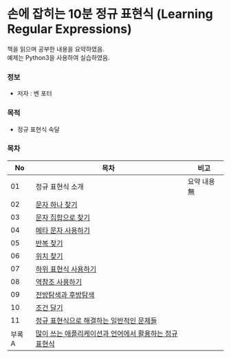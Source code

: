 # 손에 잡히는 10분 정규 표현식 (Learning Regular Expressions)

책을 읽으며 공부한 내용을 요약하였음.  
예제는 Python3을 사용하여 실습하였음.
  

### 정보
* 저자 : 벤 포터

### 목적
* 정규 표현식 숙달


### 목차
|No|목차|비고|
|---|---|---|
|01|정규 표현식 소개|요약 내용 無|
|02|[문자 하나 찾기](https://github.com/hwahyeon/learn_REX/blob/main/02.MatchSingleCha.ipynb)||
|03|[문자 집합으로 찾기](https://github.com/hwahyeon/learn_REX/blob/main/03.MatchSet.ipynb)||
|04|[메타 문자 사용하기](https://github.com/hwahyeon/learn_REX/blob/main/04.Meta.ipynb)||
|05|[반복 찾기](https://github.com/hwahyeon/learn_REX/blob/main/05.Repeat.ipynb)||
|06|[위치 찾기](https://github.com/hwahyeon/learn_REX/blob/main/06.Position.ipynb)||
|07|[하위 표현식 사용하기](https://github.com/hwahyeon/learn_REX/blob/main/07.Subexpressions.ipynb)||
|08|[역참조 사용하기](https://github.com/hwahyeon/learn_REX/blob/main/08.Backreferences.ipynb)||
|09|[전방탐색과 후방탐색]()||
|10|[조건 달기]()||
|11|[정규 표현식으로 해결하는 일반적인 문제들]()||
|부록 A|[많이 쓰는 애플리케이션과 언어에서 활용하는 정규 표현식](https://github.com/hwahyeon/learn_REX/blob/main/Appendix%20A.ipynb)||
